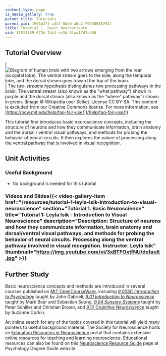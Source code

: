 ```yaml
---
content_type: page
is_media_gallery: true
parent_title: Tutorials
parent_uid: 1991b27f-a447-8dc0-a6a2-79748088784f
title: Tutorial 1. Basic Neuroscience
uid: 3f513339-673d-7da1-ed3b-5faa17d7ad46
---
```


Tutorial Overview
-----------------

| ![Diagram of human brain with two arrows emerging from the rear (occipital lobe). The ventral stream goes to the side, along the temporal lobe, and the dorsal stream goes toward the top of the brain.](BASEURL_PLACEHOLDER/resources/tutor1) | The _two-streams hypothesis_ distinguishes two processing pathways in the brain: The ventral stream (also known as the "what pathway") shown in purple and the dorsal stream (also known as the "where" pathway") shown in green. (Image © Wikipedia user Selket. License CC BY-SA. This content is excluded from our Creative Commons license. For more information, see [https://ocw.mit.edu/help/faq-fair-use/](/help/faq-fair-use/)) 

This tutorial first introduces basic neuroscience concepts, including the structure of neurons and how they communicate information, brain anatomy and the dorsal / ventral visual pathways, and methods for probing the behavior of neural circuits. It then explores the nature of processing along the ventral pathway that is involved in visual recognition.

Unit Activities
---------------

### Useful Background

*   No background is needed for this tutorial

### Videos and Slides{{< video-gallery-item href="/resources/tutorial-1-leyla-isik-introduction-to-visual-neuroscience" section="Tutorial 1. Basic Neuroscience" title="Tutorial 1: Leyla Isik - Introduction to Visual Neuroscience" description="Description: Structure of neurons and how they communicate information, brain anatomy and dorsal/ventral visual pathways, and methods for probing the behavior of neural circuits. Processing along the ventral pathway involved in visual recognition. Instructor: Leyla Isik" thumbnail="https://img.youtube.com/vi/3xBTFOxtfNU/default.jpg" >}}
Further Study
-------------

Basic neuroscience concepts and methods are introduced in several courses published on [MIT OpenCourseWare](./resolveuid/05fcbd61fbc5de632b9274d820e4fd60), including [_9.00SC Introduction to Psychology_](/courses/9-00sc-introduction-to-psychology-fall-2011/) taught by John Gabrieli, [_9.01 Introduction to Neuroscience_](/courses/9-01-introduction-to-neuroscience-fall-2007/) taught by Mark Bear and Sebastian Seung, [_9.04 Sensory Systems_](/courses/9-04-sensory-systems-fall-2013/) taught by Peter Schiller and Christian Brown, and [_9.10 Cognitive Neuroscience_](/courses/9-10-cognitive-neuroscience-spring-2006/) taught by Suzanne Corkin.

An online search for any of the topics covered in this tutorial will yield many pointers to useful background material. The Society for Neuroscience hosts an [Education Resources in Neuroscience](https://www.sfn.org/Initiatives/Public-Education-Programs) portal that contains extensive online resources for teaching and learning neuroscience. Educational resources can also be found on this [Neuroscience Resource Guide](http://psychologydegreeguide.org/neuroscience-resource-guide/) page at Psychology Degree Guide website.